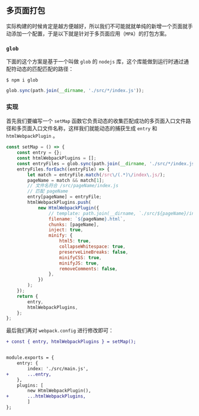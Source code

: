 ## 多页面打包

实际构建的时候肯定是越方便越好，所以我们不可能就就单纯的新增一个页面就手动添加一个配置，于是以下就是针对于多页面应用（`MPA`）的打包方案。

### `glob`

下面的这个方案是基于一个叫做 `glob` 的 `nodejs` 库，这个库能做到运行时通过通配符动态的匹配匹配的路径：

```shell
$ npm i glob
```

```js
glob.sync(path.join(__dirname, './src/*/index.js'));
```

### 实现

首先我们要编写一个 `setMap` 函数它负责动态的收集匹配成功的多页面入口文件路径和多页面入口文件名称，这样我们就能动态的捕获生成 `entry` 和 `htmlWebpackPlugin` 。

```js
const setMap = () => {
    const entry = {};
    const htmlWebpackPlugins = [];
    const entryFiles = glob.sync(path.join(__dirname, './src/*/index.js'));
    entryFiles.forEach((entryFile) => {
        let match = entryFile.match(/src\/(.*)\/index\.js/);
        pageName = match && match[1];
        // 文件名符合 /src/pageName/index.js
      	// 匹配 pageName
        entry[pageName] = entryFile;
        htmlWebpackPlugins.push(
            new HtmlWebpackPlugin({
                // template: path.join(__dirname, `./src/${pageName}/index.html`),
                filename: `${pageName}.html`,
                chunks: [pageName],
                inject: true,
                minify: {
                    html5: true,
                    collapseWhitespace: true,
                    preserveLineBreaks: false,
                    minifyCSS: true,
                    minifyJS: true,
                    removeComments: false,
                },
            })
        );
    });
    return {
        entry,
        htmlWebpackPlugins,
    };
};
```

最后我们再对 `webpack.config` 进行修改即可：

```diff
+ const { entry, htmlWebpackPlugins } = setMap();


module.exports = {
    entry: {
        index: './src/main.js',
+       ...entry,
    },
    plugins: [
        new HtmlWebpackPlugin(),
+       ...htmlWebpackPlugins,
        ]
};
```

